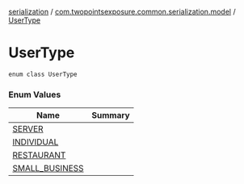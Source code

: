 [serialization](../../index.md) / [com.twopointsexposure.common.serialization.model](../index.md) / [UserType](./index.md)

# UserType

`enum class UserType`

### Enum Values

| Name | Summary |
|---|---|
| [SERVER](-s-e-r-v-e-r.md) |  |
| [INDIVIDUAL](-i-n-d-i-v-i-d-u-a-l.md) |  |
| [RESTAURANT](-r-e-s-t-a-u-r-a-n-t.md) |  |
| [SMALL_BUSINESS](-s-m-a-l-l_-b-u-s-i-n-e-s-s.md) |  |
